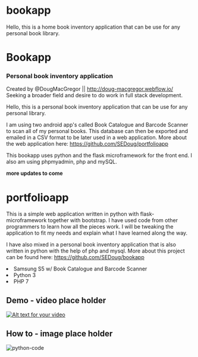 # bookapp
Hello, this is a home book inventory application that can be use for any personal book library. 

# Bookapp
### Personal book inventory application

Created by @DougMacGregor || http://doug-macgregor.webflow.io/<br>
Seeking a broader field and desire to do work in full stack development.

Hello, this is a personal book inventory application that can be use for any personal library. 

I am using two android app's called Book Catalogue and Barcode Scanner to scan all of my personal books. This database can then be exported and emailed in a CSV format to be later used in a web application. More about the web application here: https://github.com/SEDoug/portfolioapp

This bookapp uses python and the flask microframework for the front end.  I also am using phpmyadmin, php and mySQL.

**more updates to come**

# portfolioapp
This is a simple web application written in python with flask-microframework together with bootstrap. I have used code from other programmers to learn how all the pieces work.  I will be tweaking the application to fit my needs and explain what I have learned along the way.

I have also mixed in a personal book inventory application that is also written in python with the help of php and mysql.  More about this project can be found here:  https://github.com/SEDoug/bookapp

<li>Samsung S5 w/ Book Catalogue and Barcode Scanner
<li>Python 3
<li>PHP 7

## Demo - video place holder
[![Alt text for your video](https://user-images.githubusercontent.com/3903554/31397214-0da2135a-adab-11e7-85f7-8c79900507b3.PNG)](http://www.youtube.com/watch?v=juIJGBxj-4w)

## How to - image place holder
![python-code](https://user-images.githubusercontent.com/3903554/31398233-e22cb29a-adad-11e7-8f60-33673702d029.PNG)
